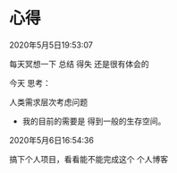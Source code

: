 # 心得

2020年5月5日19:53:07

每天冥想一下 总结 得失 还是很有体会的



今天 思考：

人类需求层次考虑问题

- 我的目前的需要是 得到一般的生存空间。

2020年5月6日16:54:36

搞下个人项目，看看能不能完成这个 个人博客